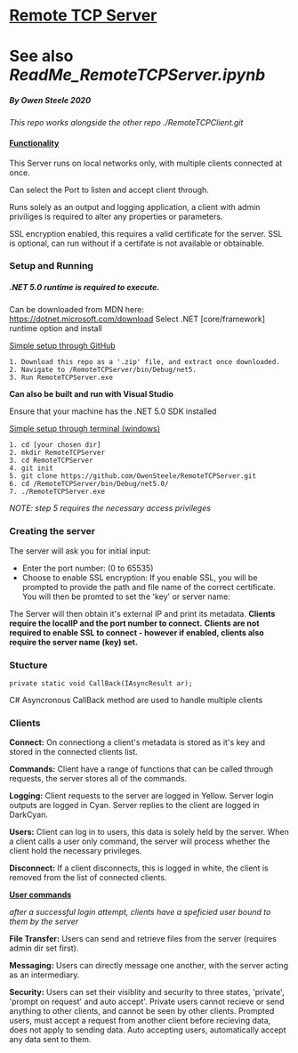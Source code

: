 # <ins>Remote TCP Server</ins>
# See also *ReadMe_RemoteTCPServer.ipynb*

##### By Owen Steele 2020

*This repo works alongside the other repo ./RemoteTCPClient.git*

#### <ins>Functionality</ins>
This Server runs on local networks only, with multiple clients connected at once.

Can select the Port to listen and accept client through.

Runs solely as an output and logging application, a client with admin priviliges is required to alter any properties or parameters.

SSL encryption enabled, this requires a valid certificate for the server.
SSL is optional, can run without if a certifate is not available or obtainable.

### Setup and Running
##### .NET 5.0 runtime is required to execute.
Can be downloaded from MDN here: https://dotnet.microsoft.com/download
Select .NET [core/framework] runtime option and install

<ins>Simple setup through GitHub</ins>
```
1. Download this repo as a '.zip' file, and extract once downloaded.
2. Navigate to /RemoteTCPServer/bin/Debug/net5.
3. Run RemoteTCPServer.exe
```

**Can also be built and run with Visual Studio**

Ensure that your machine has the .NET 5.0 SDK installed

<ins>Simple setup through terminal (windows)</ins>
```
1. cd [your chosen dir]
2. mkdir RemoteTCPServer
3. cd RemoteTCPServer 
4. git init
5. git clone https://github.com/OwenSteele/RemoteTCPServer.git
6. cd /RemoteTCPServer/bin/Debug/net5.0/
7. ./RemoteTCPServer.exe
```
*NOTE: step 5 requires the necessary access privileges*

### Creating the server
The server will ask you for initial input:

* Enter the port number: (0 to 65535)
* Choose to enable SSL encryption:
    If you enable SSL, you will be prompted to provide the path and file name of the correct certificate.
    You will then be promted to set the 'key' or server name:
    
The Server will then obtain it's external IP and print its metadata.
**Clients require the localIP and the port number to connect.**
**Clients are not required to enable SSL to connect - however if enabled, clients also require the server name (key) set.**

### Stucture
```
private static void CallBack(IAsyncResult ar);
```
C# Asyncronous CallBack method are used to handle multiple clients

### Clients
**Connect:** On connectiong a client's metadata is stored as it's key and stored in the connected clients list.

**Commands:** Client have a range of functions that can be called through requests, the server stores all of the commands.

**Logging:** Client requests to the server are logged in Yellow.
             Server login outputs are logged in Cyan.
             Server replies to the client are logged in DarkCyan.

**Users:** Client can log in to users, this data is solely held by the server.
           When a client calls a user only command, the server will process whether the client hold the necessary privileges.
    
**Disconnect:** If a client disconnects, this is logged in white, the client is removed from the list of connected clients.

<ins> **User commands**</ins>

*after a successful login attempt, clients have a speficied user bound to them by the server*

**File Transfer:** Users can send and retrieve files from the server (requires admin dir set first).

**Messaging:** Users can directly message one another, with the server acting as an intermediary.

**Security:** Users can set their visiblity and security to three states, 'private', 'prompt on request' and auto accept'.
              Private users cannot recieve or send anything to other clients, and cannot be seen by other clients.
              Prompted users, must accept a request from another client before recieving data, does not apply to sending data.
              Auto accepting users, automatically accept any data sent to them.


